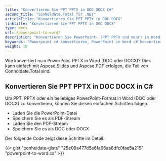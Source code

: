 ```yaml
---
title: "Konvertieren Sie PPT PPTX in DOC DOCX C#"
second_title: "Conholdate.Total für .NET"
articleTitle: "Konvertieren Sie PPT PPTX in DOC DOCX"
linktitle: "Konvertieren Sie PPT PPTX in DOC DOCX"
type: docs
url: /powerpoint-to-word/
description: "Konvertieren Sie PowerPoint- (PPT PPTX und mehr) in Word-Dateiformate (DOC DOCX) in C#."
keywords: "Powerpoint c# konvertieren, PowerPoint in Word c# konvertieren, pptx in docx c# konvertieren, ppt in doc c# konvertieren, .NET ppt konvertieren pptx, ppt in docx .net, pptx in docx asp .net, c#-Konverter für ppt, c#-Konverter für pptx , pptx zu Word c#, Folien zu docx-Seiten"
weight: 10
---
```


Wie konvertiert man PowerPoint PPTX in Word (DOC oder DOCX)? Dies kann einfach mit Aspose.Slides und Aspose.PDF erfolgen, die Teil von Conholdate.Total sind.

## **Konvertieren Sie PPT PPTX in DOC DOCX in C#**
Um PPT, PPTX oder ein beliebiges PowerPoint-Format in Word (DOC oder DOCX) zu konvertieren, können Sie diesen einfachen Schritten folgen.

- Laden Sie die PowerPoint-Datei
- Speichern Sie es als PDF-Stream
- Laden Sie den PDF-Stream
- Speichern Sie es als DOC oder DOCX

Der folgende Code zeigt diese Schritte im Detail.

{{< gist "conholdate-gists" "25e09a477d5e6fa66aa8dfc0fae5a215" "powerpoint-to-word.cs" >}}
